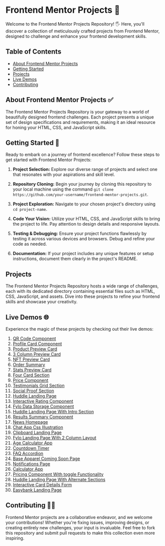 <!-- # Greetings and welcome 😊

This repository contains challenges and projects that will help you improve your front-end coding skills while working on real-world projects. Whether you're a beginner looking to learn or an experienced developer looking to sharpen your skills, Frontend Mentor has something for you.

## Table of Contents 📑

- [About Frontend Mentor](#about-frontend-mentor)
- [Getting Started](#getting-started)
- [Challenges](#challenges)
- [Projects](#projects)
- [Community](#community)

## About Frontend Mentor 👋

Frontend Mentor is an online platform that provides a variety of front-end coding challenges and projects designed to help you learn and improve your web development skills. Each challenge comes with a design and a set of user stories that you need to implement using HTML, CSS, and JavaScript.

The goal of Frontend Mentor is to provide a practical learning experience by simulating real-world scenarios and giving you the opportunity to practice coding skills in a supportive community environment.

## Getting Started 📝

To get started with Frontend Mentor, follow these steps:

1. **Choose a Challenge:** Browse the available challenges on the [Frontend Mentor website](https://www.frontendmentor.io/challenges) and pick one that interests you.

2. **Download the Design:** Each challenge comes with a design file (typically in Sketch or Figma format) that you can download. This design serves as a reference for how your implementation should look.

3. **Read the User Stories:** User stories outline the required functionality of the project. Understand what needs to be implemented and how the user should interact with your solution.

4. **Clone this Repository:** Clone this repository to your local machine using `git clone https://github.com/frontendMentor/challenge-name.git`.

5. **Code Your Solution:** Create a new folder within the repository for your project. Write your HTML, CSS, and JavaScript code to fulfill the challenge requirements and design.

6. **Test and Review:** Test your solution to make sure it meets the user stories and matches the design. Review your code for quality and clarity.

7. **Submit Your Solution:** Once you're satisfied with your solution, submit it on the Frontend Mentor website. You can also share your solution on the Frontend Mentor community platform to get feedback and insights from others.

## Challenges 🤷

Frontend Mentor offers challenges of varying complexity, from beginner to advanced levels. Challenges cover a wide range of topics including responsive design, layout, accessibility, and interactivity. Each challenge includes a detailed README with instructions and user stories to guide your implementation.

## Projects 📁

In addition to individual challenges, Frontend Mentor also offers larger projects that involve multiple pages and components. These projects provide a more comprehensive learning experience and allow you to practice building complete websites from start to finish.

## Community 🌐

The Frontend Mentor community is a great place to connect with other developers, share your solutions, and learn from others. You can:

- **Share Your Solutions:** After completing a challenge or project, showcase your work in the community to receive feedback and constructive criticism.

- **Ask for Help:** If you encounter challenges or have questions, don't hesitate to ask for help in the community. Experienced developers are often willing to assist.

- **Learn from Others:** Explore solutions submitted by other community members. You'll find different approaches to the same problems, which can help you learn new techniques and best practices.

- **Collaborate:** Collaborate with other developers on challenges or personal projects. Working together can be a rewarding way to learn and grow. -->

# Frontend Mentor Projects 🚀

Welcome to the Frontend Mentor Projects Repository! 🖐️ Here, you'll discover a collection of meticulously crafted projects from Frontend Mentor, designed to challenge and enhance your frontend development skills.

## Table of Contents

- [About Frontend Mentor Projects](#about-frontend-mentor-projects)
- [Getting Started](#getting-started)
- [Projects](#projects)
- [Live Demos](#live-demos)
- [Contributing](#contributing)

## About Frontend Mentor Projects ✅

The Frontend Mentor Projects Repository is your gateway to a world of beautifully designed frontend challenges. Each project presents a unique set of design specifications and requirements, making it an ideal resource for honing your HTML, CSS, and JavaScript skills.

## Getting Started 📝

Ready to embark on a journey of frontend excellence? Follow these steps to get started with Frontend Mentor Projects:

1. **Project Selection:** Explore our diverse range of projects and select one that resonates with your aspirations and skill level.

2. **Repository Cloning:** Begin your journey by cloning this repository to your local machine using the command `git clone https://github.com/your-username/frontend-mentor-projects.git`.

3. **Project Exploration:** Navigate to your chosen project's directory using `cd project-name`.

4. **Code Your Vision:** Utilize your HTML, CSS, and JavaScript skills to bring the project to life. Pay attention to design details and responsive layouts.

5. **Testing & Debugging:** Ensure your project functions flawlessly by testing it across various devices and browsers. Debug and refine your code as needed.

6. **Documentation:** If your project includes any unique features or setup instructions, document them clearly in the project's README.

## Projects

The Frontend Mentor Projects Repository hosts a wide range of challenges, each with its dedicated directory containing essential files such as HTML, CSS, JavaScript, and assets. Dive into these projects to refine your frontend skills and showcase your creativity.

## Live Demos 🌐

Experience the magic of these projects by checking out their live demos:

1. [QR Code Component](https://fm-01-qr-code-component.netlify.app)
2. [Profile Card Component](https://fm-02-profile-card-component.netlify.app)
3. [Product Preview Card](https://fm-03-product-preview-card.netlify.app)
4. [3 Column Preview Card](https://fm-04-three-column-preview-card.netlify.app)
5. [NFT Preview Card](https://fm-05-nft-preview-card-component.netlify.app)
6. [Order Summary](https://fm-06-order-summary.netlify.app)
7. [Stats Preview Card](https://fm-07-stats-preview-card.netlify.app)
8. [Four Card Section](https://fm-08-four-card-section.netlify.app)
9. [Price Component](https://fm-09-price-component.netlify.app)
10. [Testimonials Grid Section](https://fm-10-testimonials-grid-section.netlify.app)
11. [Social Proof Section](https://fm-11-social-proof-section.netlify.app)
12. [Huddle Landing Page](https://fm-12-huddle-landing-page.netlify.app)
13. [Interactive Rating Component](https://fm-13-interactive-rating-component.netlify.app)
14. [Fylo Data Storage Component](https://fm-14-fylo-data-storage-component.netlify.app)
15. [Huddle Landing Page With Intro Section](https://fm-15-huddle-landing-page-intro.netlify.app)
16. [Results Summary Component](https://fm-16-results-summary-component.netlify.app)
17. [News Homepage](https://fm-17-news-homepage.netlify.app)
18. [Chat App Css Illustration](https://fm-18-chat-app-css-illustration.netlify.app)
19. [Clipboard Landing Page](https://fm-19-clipboard-landing-page.netlify.app)
20. [Fylo Landing Page With 2 Column Layout](https://fm-20-fylo-landing-page-column-layout.netlify.app)
21. [Age Calculator App](https://fm-21-age-calculator-app.netlify.app)
22. [Countdown Timer](https://fm-22-countdown-timer.netlify.app)
23. [FAQ Accordion](https://fm-23-faq-accordion.netlify.app)
24. [Base Apparel Coming Soon Page](https://fm-24-base-apparel-coming-soon.netlify.app)
25. [Notifications Page](https://fm-25-notifications-page.netlify.app)
26. [Calculator App](https://fm-26-calculator-app.netlify.app)
27. [Pricing Component With toggle Functionality](https://fm-27-pricing-component-with-toggle.netlify.app)
28. [Huddle Landing Page With Alternate Sections](https://fm-28-huddle-landing-page-alternate.netlify.app)
29. [Interactive Card Details Form](https://fm-29-interactive-card-details-form.netlify.app)
30. [Easybank Landing Page](https://fm-30-easybank-landing-page.netlify.app)

## Contributing 🥳🎉

Frontend Mentor projects are a collaborative endeavor, and we welcome your contributions! Whether you're fixing issues, improving designs, or creating entirely new challenges, your input is invaluable. Feel free to fork this repository and submit pull requests to make this collection even more inspiring.
